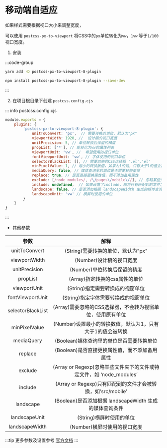 # 移动端自适应

如果样式需要根据视口大小来调整宽度，

可以使用 `postcss-px-to-viewport` 将CSS中的`px`单位转化为`vw`，`1vw` 等于`1/100`视口宽度。


1. 安装

:::code-group
```bash [yarn]
yarn add -D postcss-px-to-viewport-8-plugin
```
```bash [npm]
npm install postcss-px-to-viewport-8-plugin --save-dev
```
:::

2. 在项目根目录下创建 `postcss.config.cjs`

::: info postcss.config.cjs
```js
module.exports = {
    plugins: {
        'postcss-px-to-viewport-8-plugin': {
            unitToConvert: 'px',  // 需要转换的单位，默认为"px"
            viewportWidth: 1920, //  设计稿的视口宽度
            unitPrecision: 5, // 单位转换后保留的精度
            propList: ['*'], // 能转化为vw的属性列表
            viewportUnit: 'vw', //  希望使用的视口单位
            fontViewportUnit: 'vw', // 字体使用的视口单位
            selectorBlackList: [], // 需要忽略的CSS选择器 '.el','el'
            minPixelValue: 1, // 最小的转换数值，如果为1的话，只有大于1的值会被转换
            mediaQuery: false, // 媒体查询里的单位是否需要转换单位
            replace: true, // 是否直接更换属性值，而不添加备用属性
            exclude: [/node_modules/, /\/pages\/mobile\//], // 忽略某些文件夹下的文件或特定文件
            include: undefined,  // 如果设置了include，那将只有匹配到的文件才会被转换，例如只转换 'src/mobile' 下的文件 (include: /\/src\/mobile\//)
            landscape: false, // 是否添加根据 landscapeWidth 生成的媒体查询条件 @media (orientation: landscape)
            landscapeUnit: 'vw' // 横屏时使用的单位
        }
    }
}
```
:::

- 其他参数

|参数|	解释|
|:---:|:----:|
|unitToConvert|	(String)需要转换的单位，默认为"px"|
|viewportWidth|	(Number)设计稿的视口宽度|
|unitPrecision|	(Number)单位转换后保留的精度|
|propList|	(Array)指定转换的css属性的单位|
|viewportUnit|	(String)指定需要转换成的视窗单位|
|fontViewportUnit|	(String)指定字体需要转换成的视窗单位|
|selectorBlackList|	(Array)需要忽略的CSS选择器，不会转为视窗单位，使用原有单位|
|minPixelValue|	(Number)设置最小的转换数值，默认为1，只有大于1的值会被转换|
|mediaQuery|	(Boolean)媒体查询里的单位是否需要转换单位|
|replace|	(Boolean)是否直接更换属性值，而不添加备用属性|
|exclude|	(Array or Regexp)忽略某些文件夹下的文件或特定文件，如 ‘node_modules’|
|include|	(Array or Regexp)只有匹配到的文件才会被转换，如’src/mobile’|
|landscape|	(Boolean)是否添加根据 landscapeWidth 生成的媒体查询条件|
|landscapeUnit|	(String)横屏时使用的单位|
|landscapeWidth|	(Number)横屏时使用的视口宽度|

:::tip
更多参数及设置参考 [官方文档](https://github.com/evrone/postcss-px-to-viewport/blob/master/README_CN.md)
:::